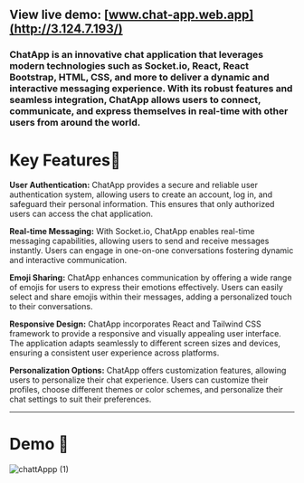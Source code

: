 ## View live demo: [www.chat-app.web.app](http://3.124.7.193/)
### ChatApp is an innovative chat application that leverages modern technologies such as Socket.io, React, React Bootstrap, HTML, CSS, and more to deliver a dynamic and interactive messaging experience. With its robust features and seamless integration, ChatApp allows users to connect, communicate, and express themselves in real-time with other users from around the world.
# Key Features🔑
 **User Authentication:** ChatApp provides a secure and reliable user authentication system, allowing users to create an account, log in, and safeguard their personal information. This ensures that only authorized users can access the chat application.
 
**Real-time Messaging:** With Socket.io, ChatApp enables real-time messaging capabilities, allowing users to send and receive messages instantly. Users can engage in one-on-one conversations fostering dynamic and interactive communication.

**Emoji Sharing:** ChatApp enhances communication by offering a wide range of emojis for users to express their emotions effectively. Users can easily select and share emojis within their messages, adding a personalized touch to their conversations.

**Responsive Design:** ChatApp incorporates React and Tailwind CSS framework to provide a responsive and visually appealing user interface. The application adapts seamlessly to different screen sizes and devices, ensuring a consistent user experience across platforms.

**Personalization Options:** ChatApp offers customization features, allowing users to personalize their chat experience. Users can customize their profiles, choose different themes or color schemes, and personalize their chat settings to suit their preferences.

---

# Demo :movie_camera:

![chattAppp (1)](https://github.com/alfatcse/Chat-App-Client/assets/34067640/f598ebc9-d0a8-40ad-a2d3-27d2f9af0722)






